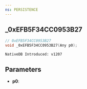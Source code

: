 ```yaml
---
ns: PERSISTENCE
---
```

## _0xEFB5F34CC0953B27

```c
// 0xEFB5F34CC0953B27
void _0xEFB5F34CC0953B27(Any p0);
```

```
NativeDB Introduced: v1207
```

## Parameters
* **p0**:
